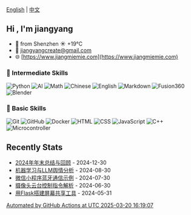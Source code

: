 [English](README.md) | [中文](README_zh.md)

## Hi , I'm jiangyang

- 🐼 from Shenzhen  ☀️   +19°C
- 📧 [jiangyangcreate@gmail.com](mailto:jiangyangcreate@gmail.com)
- 🌐 [https://www.jiangmiemie.com](https://www.jiangmiemie.com)

### 🔨 Intermediate Skills

![Python](https://img.shields.io/badge/-Python-333333?style=flat&logo=python)
![AI](https://img.shields.io/badge/-AI-333333?style=flat-square&logo=ai)
![Math](https://img.shields.io/badge/-Math-333333?style=flat-square&logo=mathworks)
![Chinese](https://img.shields.io/badge/-Chinese-333333?style=flat-square&logo=chinese)
![English](https://img.shields.io/badge/-English-333333?style=flat-square&logo=english)
![Markdown](https://img.shields.io/badge/-Markdown-333333?style=flat&logo=markdown)
![Fusion360](https://img.shields.io/badge/-Fusion360-333333?style=flat&logo=Fusion360)
![Blender](https://img.shields.io/badge/-Blender-333333?style=flat&logo=Blender)

### 🔨 Basic Skills

![Git](https://img.shields.io/badge/-Git-333333?style=flat-square&logo=git)
![GitHub](https://img.shields.io/badge/-GitHub-333333?style=flat-square&logo=github)
![Docker](https://img.shields.io/badge/-Docker-333333?style=flat&logo=docker)
![HTML](https://img.shields.io/badge/-HTML-333333?style=flat&logo=html5)
![CSS](https://img.shields.io/badge/-CSS-333333?style=flat&logo=css3)
![JavaScript](https://img.shields.io/badge/-JavaScript-333333?style=flat&logo=javascript)
![C++](https://img.shields.io/badge/C++-00599C?style=flat&logo=c%2B%2B)
![Microcontroller](https://img.shields.io/badge/Microcontroller-00599C?style=flat&logo=Microcontroller)

## Recently Stats

* <a href='https://jiangmiemie.com/blog/2024/12/30/' target='_blank'>2024年年末总结与回顾</a> - 2024-12-30
* <a href='https://jiangmiemie.com/blog/2024/8/30/' target='_blank'>机器学习与LLM舆情分析</a> - 2024-08-30
* <a href='https://jiangmiemie.com/blog/2024/7/30/' target='_blank'>微信小程序蓝牙通信示例</a> - 2024-07-30
* <a href='https://jiangmiemie.com/blog/2024/6/30/' target='_blank'>摄像头云台控制指令解析</a> - 2024-06-30
* <a href='https://jiangmiemie.com/blog/2024/5/31/' target='_blank'>用Flask搭建屏幕共享工具</a> - 2024-05-31

[Automated by GitHub Actions at UTC 2025-03-20 16:19:07](build_readme.py)